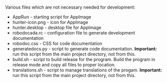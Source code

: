 Various files which are not necessary needed for development:

- AppRun - starting script for AppImage
- hunter-icon.png - icon for AppImage
- hunter.desktop  - desktop file for AppImage
- robodocada.rc   - configuration file to generate development documentation
- robodoc.css     - CSS for code documentation
- generatedocs.py - script to generate code documentation. **Important:** run
                    this script from the main project directory, not from this.
- build.sh        - script to build release for the program. Build the program
                    in release mode and copy all files to proper location.
- translations.sh - script to manage translations of the progam. **Important:**
                    run this script from the main project directory, not from
                    this.
